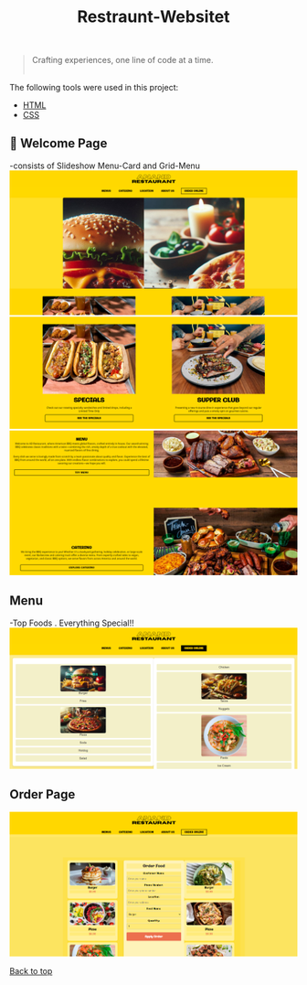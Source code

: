 <div align="center">
  
<h1>Restraunt-Websitet</h1>

</div>
  &#xa0;

>Crafting experiences, one line of code at a time.
<br><br>


 The following tools were used in this project:

- [HTML](https://developer.mozilla.org/en-US/docs/Web/HTML)
- [CSS](https://developer.mozilla.org/en-US/docs/Web/CSS)

## :checkered_flag: Welcome Page ##

-consists of Slideshow Menu-Card and Grid-Menu 
![Screenshot](./Screenshots/SlideShow-SS.png)
![Screenshot](./Screenshots/Menu-Cards-SS.png)
![Screenshot](Screenshots/Grid-Menu-SS.png)

## Menu
-Top Foods . Everything Special!!
![Screenshot](./Screenshots/MenuSS.png)

## Order Page
![Screenshot](./Screenshots/OrderpageSS.png)







<a href="#top">Back to top</a>

